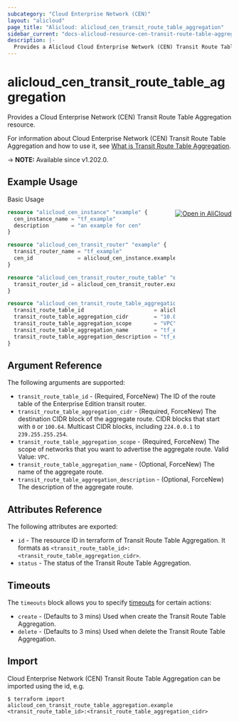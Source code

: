 ```yaml
---
subcategory: "Cloud Enterprise Network (CEN)"
layout: "alicloud"
page_title: "Alicloud: alicloud_cen_transit_route_table_aggregation"
sidebar_current: "docs-alicloud-resource-cen-transit-route-table-aggregation"
description: |-
  Provides a Alicloud Cloud Enterprise Network (CEN) Transit Route Table Aggregation resource.
---
```


# alicloud_cen_transit_route_table_aggregation

Provides a Cloud Enterprise Network (CEN) Transit Route Table Aggregation resource.

For information about Cloud Enterprise Network (CEN) Transit Route Table Aggregation and how to use it, see [What is Transit Route Table Aggregation](https://www.alibabacloud.com/help/en/cen/developer-reference/api-cbn-2017-09-12-createtransitroutetableaggregation).

-> **NOTE:** Available since v1.202.0.

## Example Usage
<div class="oics-button" style="float: right;margin: 0 0 -40px 0;">
  <a href="https://api.aliyun.com/api-tools/terraform?resource=alicloud_cen_transit_route_table_aggregation&exampleId=4f81bb83-d48e-254f-cb61-7ddd046ecf93c9213bab&activeTab=example&spm=docs.r.cen_transit_route_table_aggregation.0.4f81bb83d4" target="_blank">
    <img alt="Open in AliCloud" src="https://img.alicdn.com/imgextra/i1/O1CN01hjjqXv1uYUlY56FyX_!!6000000006049-55-tps-254-36.svg" style="max-height: 44px; margin: 32px auto; max-width: 100%;">
  </a>
</div>

Basic Usage

```terraform
resource "alicloud_cen_instance" "example" {
  cen_instance_name = "tf_example"
  description       = "an example for cen"
}

resource "alicloud_cen_transit_router" "example" {
  transit_router_name = "tf_example"
  cen_id              = alicloud_cen_instance.example.id
}

resource "alicloud_cen_transit_router_route_table" "example" {
  transit_router_id = alicloud_cen_transit_router.example.transit_router_id
}

resource "alicloud_cen_transit_route_table_aggregation" "example" {
  transit_route_table_id                      = alicloud_cen_transit_router_route_table.example.transit_router_route_table_id
  transit_route_table_aggregation_cidr        = "10.0.0.0/8"
  transit_route_table_aggregation_scope       = "VPC"
  transit_route_table_aggregation_name        = "tf_example"
  transit_route_table_aggregation_description = "tf_example"
}
```

## Argument Reference

The following arguments are supported:

* `transit_route_table_id` - (Required, ForceNew) The ID of the route table of the Enterprise Edition transit router.
* `transit_route_table_aggregation_cidr` - (Required, ForceNew) The destination CIDR block of the aggregate route. CIDR blocks that start with `0` or `100.64`. Multicast CIDR blocks, including `224.0.0.1` to `239.255.255.254`.
* `transit_route_table_aggregation_scope` - (Required, ForceNew) The scope of networks that you want to advertise the aggregate route. Valid Value: `VPC`.
* `transit_route_table_aggregation_name` - (Optional, ForceNew) The name of the aggregate route.
* `transit_route_table_aggregation_description` - (Optional, ForceNew) The description of the aggregate route.

## Attributes Reference

The following attributes are exported:

* `id` - The resource ID in terraform of Transit Route Table Aggregation. It formats as `<transit_route_table_id>:<transit_route_table_aggregation_cidr>`.
* `status` - The status of the Transit Route Table Aggregation.

## Timeouts

The `timeouts` block allows you to specify [timeouts](https://www.terraform.io/docs/configuration-0-11/resources.html#timeouts) for certain actions:

* `create` - (Defaults to 3 mins) Used when create the Transit Route Table Aggregation.
* `delete` - (Defaults to 3 mins) Used when delete the Transit Route Table Aggregation.

## Import

Cloud Enterprise Network (CEN) Transit Route Table Aggregation can be imported using the id, e.g.

```shell
$ terraform import alicloud_cen_transit_route_table_aggregation.example <transit_route_table_id>:<transit_route_table_aggregation_cidr>
```
